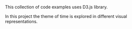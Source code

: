 This collection of code examples uses D3.js library.

In this project the theme of time is explored in different visual representations. 